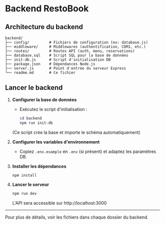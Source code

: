 # Backend RestoBook

## Architecture du backend

```
backend/
├── config/         # Fichiers de configuration (ex: database.js)
├── middleware/     # Middlewares (authentification, CORS, etc.)
├── routes/         # Routes API (auth, menu, reservations)
├── database.sql    # Script SQL pour la base de données
├── init-db.js      # Script d'initialisation DB
├── package.json    # Dépendances Node.js
├── server.js       # Point d'entrée du serveur Express
└── readme.md       # Ce fichier
```

## Lancer le backend

1. **Configurer la base de données**
   - Exécutez le script d'initialisation :
     ```powershell
     cd backend
     npm run init-db
     ```
   (Ce script crée la base et importe le schéma automatiquement)

2. **Configurer les variables d'environnement**
   - Copiez `.env.example` en `.env` (si présent) et adaptez les paramètres DB.

3. **Installer les dépendances**
   ```powershell
   npm install
   ```

4. **Lancer le serveur**
   ```powershell
   npm run dev
   ```
   L'API sera accessible sur http://localhost:3000

---

Pour plus de détails, voir les fichiers dans chaque dossier du backend.
